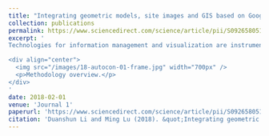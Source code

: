 ```yaml
---
title: "Integrating geometric models, site images and GIS based on Google Earth and Keyhole Markup Language"
collection: publications
permalink: https://www.sciencedirect.com/science/article/pii/S0926580517303333
excerpt: '
Technologies for information management and visualization are instrumental in enhancing human perceptions and interpretations of complicated project information. 3D/4D modeling, Virtual Reality (VR), Building Information Models (BIM) and Geographical Information Systems (GIS) have been increasingly used for data management and analytics in construction. Apart from virtual models, it is essential to represent the ever-changing site reality by integrating images captured with drones, mobile devices, and digital cameras. To improve the cognitive perception of the site environment from fragmented datasets, this paper proposes a framework to integrate unordered images, geometric models and surrounding environment in Google Earth using Keyhole Markup Language (KML). A ground-control-free methodology to geo-reference sequential aerial imageries and ground imageries is proposed in order to place unordered images into the physical coordinate system of Google Earth. To combine geometric models, site images and panoramic images with the site surrounding environment in 3D GIS, a KML and cloud storage based data management system is conceptualized to handle large scale datasets. The research provides construction engineers with a low-cost and low-technology-barrier solution to represent a dynamic construction site through information management, integration and visualization.

<div align="center">
  <img src="/images/18-autocon-01-frame.jpg" width="700px" />
  <p>Methodology overview.</p>
</div>
'
date: 2018-02-01
venue: 'Journal 1'
paperurl: 'https://www.sciencedirect.com/science/article/pii/S0926580517303333'
citation: 'Duanshun Li and Ming Lu (2018). &quot;Integrating geometric models, site images and GIS based on Google Earth and Keyhole Markup Language.&quot; <i>Automation in Construction</i>. 89(2018). 317-331.'
---
```

